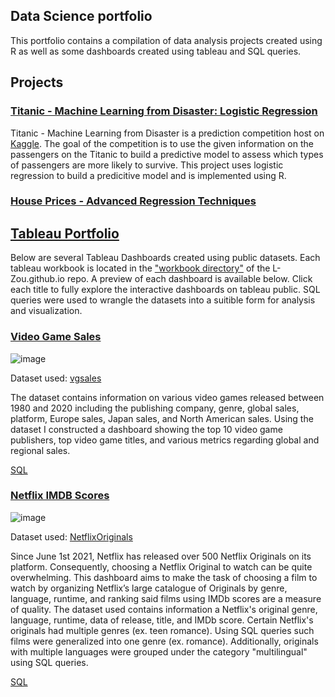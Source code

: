 ## Data Science portfolio

This portfolio contains a compilation of data analysis projects created using R as well as some dashboards created using tableau and SQL queries.

## Projects

### [Titanic - Machine Learning from Disaster: Logistic Regression](https://l-zou.github.io/titanic/titanic.html)

Titanic - Machine Learning from Disaster is a prediction competition host on [Kaggle](https://www.kaggle.com/c/titanic). The goal of the competition is to use the given information on the passengers on the Titanic to build a predictive model to assess which types of passengers are more likely to survive. This project uses logistic regression to build a predicitive model and is implemented using R. 

### [House Prices - Advanced Regression Techniques](https://)



## [Tableau Portfolio](https://public.tableau.com/profile/lily3153#!/)

Below are several Tableau Dashboards created using public datasets. Each tableau workbook is located in the ["workbook directory"](https://github.com/L-Zou/L-Zou.github.io/tree/main/workbook) of the L-Zou.github.io repo. A preview of each dashboard is available below. Click each title to fully explore the interactive dashboards on tableau public. SQL queries were used to wrangle the datasets into a suitible form for analysis and visualization. 

### [Video Game Sales](https://public.tableau.com/views/Book1_16240831851680/Dashboard2?:language=en-US&:display_count=n&:origin=viz_share_link)

![image](https://user-images.githubusercontent.com/46811504/122661305-e12ac000-d156-11eb-9f80-df1299b98bb5.png)

Dataset used: [vgsales](https://www.kaggle.com/gregorut/videogamesales)

The dataset contains information on various video games released between 1980 and 2020 including the publishing company, genre, global sales, platform, Europe sales, Japan sales, and North American sales. Using the dataset I constructed a dashboard showing the top 10 video game publishers, top video game titles, and various metrics regarding global and regional sales. 

[SQL](https://github.com/L-Zou/L-Zou.github.io/blob/main/workbook/VideoGameSales/videogames.sql)

### [Netflix IMDB Scores](https://public.tableau.com/shared/NF5YYZ9SS?:display_count=n&:origin=viz_share_link)

![image](https://user-images.githubusercontent.com/46811504/122830690-b35c8d00-d2b6-11eb-96c7-efcbf52ae04a.png)

Dataset used: [NetflixOriginals](https://www.kaggle.com/luiscorter/netflix-original-films-imdb-scores)

Since June 1st 2021, Netflix has released over 500 Netflix Originals on its platform. Consequently, choosing a Netflix Original to watch can be quite overwhelming. This dashboard aims to make the task of choosing a film to watch by organizing Netflix’s large catalogue of Originals by genre, language, runtime, and ranking said films using IMDb scores are a measure of quality. The dataset used contains information a Netflix's original genre, language, runtime, data of release, title, and IMDb score. Certain Netflix's originals had multiple genres (ex. teen romance). Using SQL queries such films were generalized into one genre (ex. romance). Additionally, originals with multiple languages were grouped under the category "multilingual" using SQL queries.

[SQL](https://github.com/L-Zou/L-Zou.github.io/blob/main/workbook/netflix/netflix.sql)
